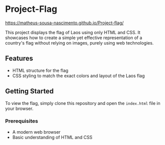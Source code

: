 # Project-Flag

https://matheus-sousa-nascimento.github.io/Project-flag/

This project displays the flag of Laos using only HTML and CSS. It showcases how to create a simple yet effective representation of a country's flag without relying on images, purely using web technologies.

## Features
- HTML structure for the flag
- CSS styling to match the exact colors and layout of the Laos flag

## Getting Started

To view the flag, simply clone this repository and open the `index.html` file in your browser.

### Prerequisites
- A modern web browser
- Basic understanding of HTML and CSS
